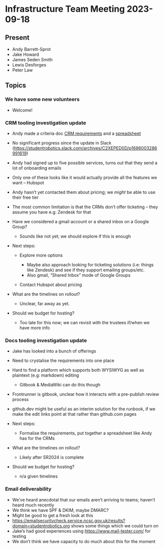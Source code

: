 # Infrastructure Team Meeting 2023-09-18

## Present

- Andy Barrett-Sprot
- Jake Howard
- James Seden Smith
- Lewis Desforges
- Peter Law

## Topics

### We have some new volunteers

- Welcome!

### CRM tooling investigation update

- Andy made a criteria doc [CRM requirements](https://docs.google.com/document/d/1ZZbvZNW8HXsD31LIRQCrNAdf5NKDbqr8_cV7IU5ckj8/edit?usp=sharing) and a [spreadsheet](https://docs.google.com/spreadsheets/d/1zKZVJs1_vXQxNMcdKX0z9pXMhBKE6iQ4jIyBKTwqNFc/edit#gid=0)

- No significant progress since the update in Slack (<https://studentrobotics.slack.com/archives/C2XEPED0D/p1686003286991619>)

- Andy had signed up to five possible services, turns out that they send a lot of onboarding emails

- Only one of these looks like it would actually provide all the features we want – Hubspot

- Andy hasn’t yet contacted them about pricing; we _might_ be able to use their free tier

- The most common limitation is that the CRMs don’t offer ticketing – they assume you have e.g: Zendesk for that

- Have we considered a gmail account or a shared inbox on a Google Group?

  - Sounds like not yet; we should explore if this is enough

- Next steps:

  - Explore more options

    - Maybe also approach looking for ticketing solutions (i.e: things like Zendesk) and see if they support emailing groups/etc.
    - Also gmail, “Shared Inbox” mode of Google Groups

  - Contact Hubspot about pricing

- What are the timelines on rollout?

  - Unclear, far away as yet.

- Should we budget for hosting?

  - Too late for this now; we can revisit with the trustees if/when we have more info

### Docs tooling investigation update

- Jake has looked into a bunch of offerings

- Need to crystalise the requirements into one place

- Hard to find a platform which supports both WYSIWYG as well as plaintext (e.g: markdown) editing

  - Gitbook & MediaWiki can do this though 

- Frontrunner is gitbook, unclear how it interacts with a pre-publish review process

- github.dev might be useful as an interim solution for the runbook, if we make the edit links point at that rather than github.com pages

- Next steps:

  - Formalise the requirements, put together a spreadsheet like Andy has for the CRMs

- What are the timelines on rollout?

  - Likely after SR2024 is complete

- Should we budget for hosting?

  - n/a given timelines

### Email deliverability

- We’ve heard anecdotal that our emails aren’t arriving to teams; haven’t heard much recently
- We think we have SPF & DKIM, maybe DMARC?
- Might be good to get a fresh look at this
- <https://emailsecuritycheck.service.ncsc.gov.uk/results?domain=studentrobotics.org> shows some things which we could turn on
- Jake’s had good experiences using <https://www.mail-tester.com/> for testing
- We don’t think we have capacity to do much about this for the moment

